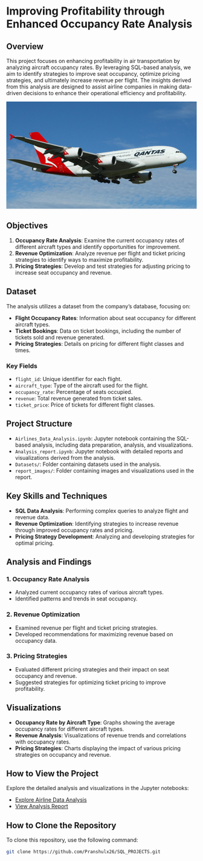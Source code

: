 # Improving Profitability through Enhanced Occupancy Rate Analysis

## Overview

This project focuses on enhancing profitability in air transportation by analyzing aircraft occupancy rates. By leveraging SQL-based analysis, we aim to identify strategies to improve seat occupancy, optimize pricing strategies, and ultimately increase revenue per flight. The insights derived from this analysis are designed to assist airline companies in making data-driven decisions to enhance their operational efficiency and profitability.

![Airplane](Airline_Data_Analysis/airplane.jpg)

## Objectives

1. **Occupancy Rate Analysis**: Examine the current occupancy rates of different aircraft types and identify opportunities for improvement.
2. **Revenue Optimization**: Analyze revenue per flight and ticket pricing strategies to identify ways to maximize profitability.
3. **Pricing Strategies**: Develop and test strategies for adjusting pricing to increase seat occupancy and revenue.

## Dataset

The analysis utilizes a dataset from the company’s database, focusing on:

- **Flight Occupancy Rates**: Information about seat occupancy for different aircraft types.
- **Ticket Bookings**: Data on ticket bookings, including the number of tickets sold and revenue generated.
- **Pricing Strategies**: Details on pricing for different flight classes and times.

### Key Fields

- `flight_id`: Unique identifier for each flight.
- `aircraft_type`: Type of the aircraft used for the flight.
- `occupancy_rate`: Percentage of seats occupied.
- `revenue`: Total revenue generated from ticket sales.
- `ticket_price`: Price of tickets for different flight classes.

## Project Structure

- `Airlines_Data_Analysis.ipynb`: Jupyter notebook containing the SQL-based analysis, including data preparation, analysis, and visualizations.
- `Analysis_report.ipynb`: Jupyter notebook with detailed reports and visualizations derived from the analysis.
- `Datasets/`: Folder containing datasets used in the analysis.
- `report_images/`: Folder containing images and visualizations used in the report.

## Key Skills and Techniques

- **SQL Data Analysis**: Performing complex queries to analyze flight and revenue data.
- **Revenue Optimization**: Identifying strategies to increase revenue through improved occupancy rates and pricing.
- **Pricing Strategy Development**: Analyzing and developing strategies for optimal pricing.

## Analysis and Findings

### 1. Occupancy Rate Analysis
- Analyzed current occupancy rates of various aircraft types.
- Identified patterns and trends in seat occupancy.

### 2. Revenue Optimization
- Examined revenue per flight and ticket pricing strategies.
- Developed recommendations for maximizing revenue based on occupancy data.

### 3. Pricing Strategies
- Evaluated different pricing strategies and their impact on seat occupancy and revenue.
- Suggested strategies for optimizing ticket pricing to improve profitability.

## Visualizations

- **Occupancy Rate by Aircraft Type**: Graphs showing the average occupancy rates for different aircraft types.
- **Revenue Analysis**: Visualizations of revenue trends and correlations with occupancy rates.
- **Pricing Strategies**: Charts displaying the impact of various pricing strategies on occupancy and revenue.

## How to View the Project

Explore the detailed analysis and visualizations in the Jupyter notebooks:

- [Explore Airline Data Analysis](https://github.com/Pranshulx26/SQL_PROJECTS/blob/main/Airline_Data_Analysis/Airlines_Data_Analysis.ipynb)
- [View Analysis Report](https://github.com/Pranshulx26/SQL_PROJECTS/blob/main/Airline_Data_Analysis/Analysis_report.ipynb)

## How to Clone the Repository

To clone this repository, use the following command:

```bash
git clone https://github.com/Pranshulx26/SQL_PROJECTS.git
